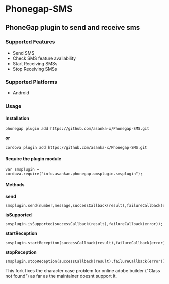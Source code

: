 # Phonegap-SMS

## PhoneGap plugin to send and receive sms

### Supported Features

- Send SMS
- Check SMS feature availability
- Start Receiving SMSs
- Stop Receiving SMSs

### Supported Platforms

- Android

### Usage

#### Installation

    phonegap plugin add https://github.com/asanka-x/Phonegap-SMS.git
    
__or__
    
    cordova plugin add https://github.com/asanka-x/Phonegap-SMS.git
	
#### Require the plugin module

	var smsplugin = cordova.require("info.asankan.phonegap.smsplugin.smsplugin");
    
#### Methods

__send__

	smsplugin.send(number,message,successCallback(result),failureCallback(error));

__isSupported__

	smsplugin.isSupported(successCallback(result),failureCallback(error));

__startReception__

	smsplugin.startReception(successCallback(result),failureCallback(error));

__stopReception__
	
	smsplugin.stopReception(successCallback(result),failureCallback(error));


This fork fixes the character case problem for online adobe builder ("Class not found") as far as the maintainer doesnt support it.

